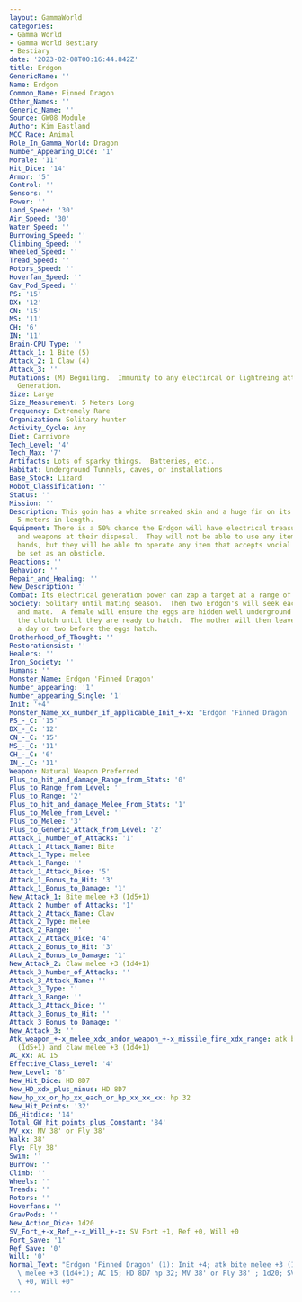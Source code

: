 ```yaml
---
layout: GammaWorld
categories:
- Gamma World
- Gamma World Bestiary
- Bestiary
date: '2023-02-08T00:16:44.842Z'
title: Erdgon
GenericName: ''
Name: Erdgon
Common_Name: Finned Dragon
Other_Names: ''
Generic_Name: ''
Source: GW08 Module
Author: Kim Eastland
MCC Race: Animal
Role_In_Gamma_World: Dragon
Number_Appearing_Dice: '1'
Morale: '11'
Hit_Dice: '14'
Armor: '5'
Control: ''
Sensors: ''
Power: ''
Land_Speed: '30'
Air_Speed: '30'
Water_Speed: ''
Burrowing_Speed: ''
Climbing_Speed: ''
Wheeled_Speed: ''
Tread_Speed: ''
Rotors_Speed: ''
Hoverfan_Speed: ''
Gav_Pod_Speed: ''
PS: '15'
DX: '12'
CN: '15'
MS: '11'
CH: '6'
IN: '11'
Brain-CPU Type: ''
Attack_1: 1 Bite (5)
Attack_2: 1 Claw (4)
Attack_3: ''
Mutations: (M) Beguiling.  Immunity to any electircal or lightneing attacks, Electrical
  Generation.
Size: Large
Size_Measurement: 5 Meters Long
Frequency: Extremely Rare
Organization: Solitary hunter
Activity_Cycle: Any
Diet: Carnivore
Tech_Level: '4'
Tech_Max: '7'
Artifacts: Lots of sparky things.  Batteries, etc..
Habitat: Underground Tunnels, caves, or installations
Base_Stock: Lizard
Robot_Classification: ''
Status: ''
Mission: ''
Description: This goin has a white srreaked skin and a huge fin on its back.  It is
  5 meters in length.
Equipment: There is a 50% chance the Erdgon will have electrical treasure, tools,
  and weapons at their disposal.  They will not be able to use any item that requires
  hands, but they will be able to operate any item that accepts vocial inputs or can
  be set as an obsticle.
Reactions: ''
Behavior: ''
Repair_and_Healing: ''
New_Description: ''
Combat: Its electrical generation power can zap a target at a range of 9 meters (1d10).
Society: Solitary until mating season.  Then two Erdgon's will seek each other out
  and mate.  A female will ensure the eggs are hidden well underground and protect
  the clutch until they are ready to hatch.  The mother will then leave the clutch
  a day or two before the eggs hatch.
Brotherhood_of_Thought: ''
Restorationsist: ''
Healers: ''
Iron_Society: ''
Humans: ''
Monster_Name: Erdgon 'Finned Dragon'
Number_appearing: '1'
Number_appearing_Single: '1'
Init: '+4'
Monster_Name_xx_number_if_applicable_Init_+-x: "Erdgon 'Finned Dragon' (1): Init +4"
PS_-_C: '15'
DX_-_C: '12'
CN_-_C: '15'
MS_-_C: '11'
CH_-_C: '6'
IN_-_C: '11'
Weapon: Natural Weapon Preferred
Plus_to_hit_and_damage_Range_from_Stats: '0'
Plus_to_Range_from_Level: ''
Plus_to_Range: '2'
Plus_to_hit_and_damage_Melee_From_Stats: '1'
Plus_to_Melee_from_Level: ''
Plus_to_Melee: '3'
Plus_to_Generic_Attack_from_Level: '2'
Attack_1_Number_of_Attacks: '1'
Attack_1_Attack_Name: Bite
Attack_1_Type: melee
Attack_1_Range: ''
Attack_1_Attack_Dice: '5'
Attack_1_Bonus_to_Hit: '3'
Attack_1_Bonus_to_Damage: '1'
New_Attack_1: Bite melee +3 (1d5+1)
Attack_2_Number_of_Attacks: '1'
Attack_2_Attack_Name: Claw
Attack_2_Type: melee
Attack_2_Range: ''
Attack_2_Attack_Dice: '4'
Attack_2_Bonus_to_Hit: '3'
Attack_2_Bonus_to_Damage: '1'
New_Attack_2: Claw melee +3 (1d4+1)
Attack_3_Number_of_Attacks: ''
Attack_3_Attack_Name: ''
Attack_3_Type: ''
Attack_3_Range: ''
Attack_3_Attack_Dice: ''
Attack_3_Bonus_to_Hit: ''
Attack_3_Bonus_to_Damage: ''
New_Attack_3: ''
Atk_weapon_+-x_melee_xdx_andor_weapon_+-x_missile_fire_xdx_range: atk bite melee +3
  (1d5+1) and claw melee +3 (1d4+1)
AC_xx: AC 15
Effective_Class_Level: '4'
New_Level: '8'
New_Hit_Dice: HD 8D7
New_HD_xdx_plus_minus: HD 8D7
New_hp_xx_or_hp_xx_each_or_hp_xx_xx_xx: hp 32
New_Hit_Points: '32'
D6_Hitdice: '14'
Total_GW_hit_points_plus_Constant: '84'
MV_xx: MV 38' or Fly 38'
Walk: 38'
Fly: Fly 38'
Swim: ''
Burrow: ''
Climb: ''
Wheels: ''
Treads: ''
Rotors: ''
Hoverfans: ''
GravPods: ''
New_Action_Dice: 1d20
SV_Fort_+-x_Ref_+-x_Will_+-x: SV Fort +1, Ref +0, Will +0
Fort_Save: '1'
Ref_Save: '0'
Will: '0'
Normal_Text: "Erdgon 'Finned Dragon' (1): Init +4; atk bite melee +3 (1d5+1) and claw\
  \ melee +3 (1d4+1); AC 15; HD 8D7 hp 32; MV 38' or Fly 38' ; 1d20; SV Fort +1, Ref\
  \ +0, Will +0"
...
```

